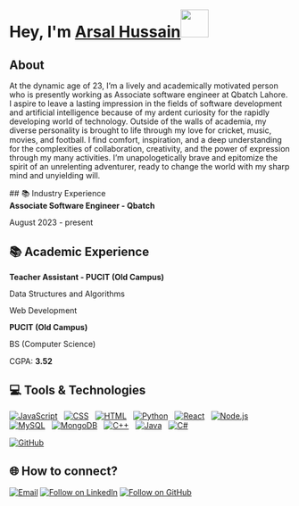 <h1 align="left">Hey, I'm <a href="https://www.linkedin.com/in/muhammad-arsal-730877217/">Arsal Hussain</a><img src="https://media.giphy.com/media/hvRJCLFzcasrR4ia7z/giphy.gif" width="50">

## About
<div style="line-height: 1.15">
    <p>At the dynamic age of 23, I’m a lively and academically motivated person who is presently working as Associate software engineer at Qbatch Lahore. I aspire to leave a lasting impression in the fields of software development and artificial intelligence because of my ardent curiosity for the rapidly developing world of technology. Outside of the walls of academia, my diverse personality is brought to life through my love for cricket, music, movies, and football. I find comfort, inspiration, and a deep understanding for the complexities of collaboration, creativity, and the power of expression through my many activities. I’m unapologetically brave and epitomize the spirit of an unrelenting adventurer, ready to change the world with my sharp mind and unyielding will.</p>
</div>
## 📚 Industry Experience
<div style="line-height: 1.15">
    <b>Associate Software Engineer - Qbatch </b>
    <p>August 2023 - present</p>
</div>



## 📚 Academic Experience
<div style="line-height: 1.15">
    <b>Teacher Assistant - PUCIT (Old Campus) </b>
    <p>Data Structures and Algorithms</p>
    <p>Web Development</p>
</div>

<div style="line-height: 1.15">
    <b>PUCIT (Old Campus)</b>
    <p>BS (Computer Science)</p>
    <p>CGPA: <b>3.52</b> </p>
</div>


## 💻 Tools & Technologies

[![JavaScript](https://img.shields.io/badge/-JavaScript-05122A?style=flat&logo=javascript)](#)&nbsp;&nbsp;
[![CSS](https://img.shields.io/badge/-CSS-05122A?style=flat&logo=CSS3&logoColor=1572B6)](#)&nbsp;&nbsp;
[![HTML](https://img.shields.io/badge/-HTML-05122A?style=flat&logo=HTML5)](#)&nbsp;&nbsp;
[![Python](https://img.shields.io/badge/-Python-05122A?style=flat&logo=python)](#)&nbsp;&nbsp;
[![React](https://img.shields.io/badge/React-20232A?style=flat&logo=C%2B%2B)](#)&nbsp;&nbsp;
[![Node.js](https://img.shields.io/badge/Node.js-339933?style=flat&logo=C%2B%2B)](#)&nbsp;&nbsp;
[![MySQL](https://img.shields.io/badge/MySQL-005C84?style=flat&logo=C%2B%2B)](#)&nbsp;&nbsp;
[![MongoDB](https://img.shields.io/badge/MongoDB-4EA94B?style=flat&logo=C%2B%2B)](#)&nbsp;&nbsp;
[![C++](https://img.shields.io/badge/-C++-05122A?style=flat&logo=C%2B%2B)](#)&nbsp;&nbsp;
[![Java](https://img.shields.io/badge/-Java-05122A?style=flat&logo=java&logoColor=f89820)](#)&nbsp;&nbsp;
[![C#](https://img.shields.io/badge/-C%23-239120?style=flat&logo=c-sharp)](#)
<!--[![Git](https://img.shields.io/badge/-Git-05122A?style=flat&logo=git)](#)&nbsp;&nbsp;-->
[![GitHub](https://img.shields.io/badge/-GitHub-05122A?style=flat&logo=github)](#)&nbsp;&nbsp;



<h2 align="left">🌐 How to connect?</h2>
<p align="left">
  <a href="mailto:muhammadarsal236@gmail.com"><img title="Email" src="https://img.shields.io/badge/Gmail-D14836?style=for-the-badge&logo=gmail&logoColor=white"/></a>
  <a href="https://www.linkedin.com/in/muhammad-arsal-730877217/"><img title="Follow on LinkedIn" src="https://img.shields.io/badge/LinkedIn-0077B5?style=for-the-badge&logo=linkedin&logoColor=white"/></a>
  <a href="https://github.com/ArsalHussain10"><img title="Follow on GitHub" src="https://img.shields.io/badge/GitHub-100000?style=for-the-badge&logo=github&logoColor=white"/></a>
</p>
<!-- For differnt icons I found this very useful.(https://github.com/alexandresanlim/Badges4-README.md-Profile) -->
